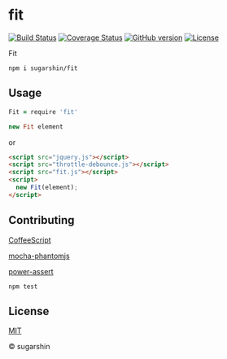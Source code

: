 # fit

[![Build Status](https://travis-ci.org/sugarshin/fit.svg?branch=master)](https://travis-ci.org/sugarshin/fit) [![Coverage Status](https://coveralls.io/repos/sugarshin/fit/badge.svg)](https://coveralls.io/r/sugarshin/fit) [![GitHub version](https://badge.fury.io/gh/sugarshin%2Ffit.svg)](http://badge.fury.io/gh/sugarshin%2Ffit) [![License](http://img.shields.io/:license-mit-blue.svg)](http://sugarshin.mit-license.org/)

Fit

```shell
npm i sugarshin/fit
```

## Usage

```coffeescript
Fit = require 'fit'

new Fit element
```

or

```html
<script src="jquery.js"></script>
<script src="throttle-debounce.js"></script>
<script src="fit.js"></script>
<script>
  new Fit(element);
</script>
```

## Contributing

[CoffeeScript](//coffeescript.org/)

[mocha-phantomjs](//github.com/metaskills/mocha-phantomjs)

[power-assert](//github.com/twada/power-assert)

```shell
npm test
```

## License

[MIT](http://sugarshin.mit-license.org/)

© sugarshin
